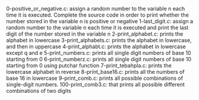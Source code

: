 0-positive_or_negative.c: assign a random number to the variable n each time it is executed. Complete the source code in order to print whether the number stored in the variable n is positive or negative
1-last_digit.c: assign a random number to the variable n each time it is executed and print the last digit of the number stored in the variable n
2-print_alphabet.c: prints the alphabet in lowercase
3-print_alphabets.c: prints the alphabet in lowercase, and then in uppercase
4-print_alphabt.c:  prints the alphabet in lowercase except q and e
5-print_numbers.c: prints all single digit numbers of base 10 starting from 0
6-print_numberz.c: prints all single digit numbers of base 10 starting from 0 using putchar function
7-print_tebahpla.c: prints the lowercase alphabet in reverse
8-print_base16.c: prints all the numbers of base 16 in lowercase
9-print_comb.c: prints all possible combinations of single-digit numbers.
100-print_comb3.c:  that prints all possible different combinations of two digits
